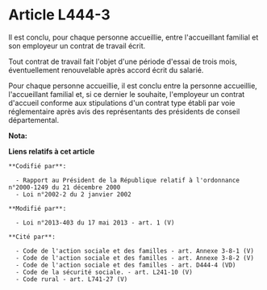 # Article L444-3

Il est conclu, pour chaque personne accueillie, entre l'accueillant familial et son employeur un contrat de travail écrit. 

Tout contrat de travail fait l'objet d'une période d'essai de trois mois, éventuellement renouvelable après accord écrit du
salarié. 

Pour chaque personne accueillie, il est conclu entre la personne accueillie, l'accueillant familial et, si ce dernier le
souhaite, l'employeur un contrat d'accueil conforme aux stipulations d'un contrat type établi par voie réglementaire après
avis des représentants des présidents de conseil départemental.

**Nota:**



**Liens relatifs à cet article**

	**Codifié par**:

	  - Rapport au Président de la République relatif à l'ordonnance n°2000-1249 du 21 décembre 2000
	  - Loi n°2002-2 du 2 janvier 2002

	**Modifié par**:

	  - Loi n°2013-403 du 17 mai 2013 - art. 1 (V)

	**Cité par**:

	  - Code de l'action sociale et des familles - art. Annexe 3-8-1 (V)
	  - Code de l'action sociale et des familles - art. Annexe 3-8-2 (V)
	  - Code de l'action sociale et des familles - art. D444-4 (VD)
	  - Code de la sécurité sociale. - art. L241-10 (V)
	  - Code rural - art. L741-27 (V)
